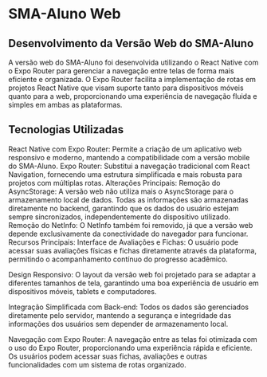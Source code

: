 # SMA-Aluno Web

## Desenvolvimento da Versão Web do SMA-Aluno

A versão web do SMA-Aluno foi desenvolvida utilizando o React Native com o Expo Router para gerenciar a navegação entre telas de forma mais eficiente e organizada. O Expo Router facilita a implementação de rotas em projetos React Native que visam suporte tanto para dispositivos móveis quanto para a web, proporcionando uma experiência de navegação fluida e simples em ambas as plataformas.

## Tecnologias Utilizadas

React Native com Expo Router: Permite a criação de um aplicativo web responsivo e moderno, mantendo a compatibilidade com a versão mobile do SMA-Aluno.
Expo Router: Substitui a navegação tradicional com React Navigation, fornecendo uma estrutura simplificada e mais robusta para projetos com múltiplas rotas.
Alterações Principais:
Remoção do AsyncStorage: A versão web não utiliza mais o AsyncStorage para o armazenamento local de dados. Todas as informações são armazenadas diretamente no backend, garantindo que os dados do usuário estejam sempre sincronizados, independentemente do dispositivo utilizado.
Remoção do NetInfo: O NetInfo também foi removido, já que a versão web depende exclusivamente da conectividade do navegador para funcionar.
Recursos Principais:
Interface de Avaliações e Fichas: O usuário pode acessar suas avaliações físicas e fichas diretamente através da plataforma, permitindo o acompanhamento contínuo do progresso acadêmico.

Design Responsivo: O layout da versão web foi projetado para se adaptar a diferentes tamanhos de tela, garantindo uma boa experiência de usuário em dispositivos móveis, tablets e computadores.

Integração Simplificada com Back-end: Todos os dados são gerenciados diretamente pelo servidor, mantendo a segurança e integridade das informações dos usuários sem depender de armazenamento local.

Navegação com Expo Router: A navegação entre as telas foi otimizada com o uso do Expo Router, proporcionando uma experiência rápida e eficiente. Os usuários podem acessar suas fichas, avaliações e outras funcionalidades com um sistema de rotas organizado.
